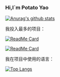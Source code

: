 ### Hi,I`m Potato Yao

[![Anurag's github stats](https://github-readme-stats.vercel.app/api?username=Potato-Yao&icons=true&bg_color=DEG,#373B44,#4286f4)](https://github.com/Potato-Yao/Learn)

我投入最多的项目：

[![ReadMe Card](https://github-readme-stats.vercel.app/api/pin/?username=Potato-Yao&repo=Learn&show_owner=true)](https://github.com/Potato-Yao/Learn)

[![ReadMe Card](https://github-readme-stats.vercel.app/api/pin/?username=Potato-Yao&repo=MyCashier&show_owner=true)](https://github.com/Potato-Yao/MyCashier)

我在项目中使用的语言：

[![Top Langs](https://github-readme-stats.vercel.app/api/top-langs/?username=Potato-Yao)](https://github.com/Potato-Yao)
